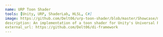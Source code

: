 ```yaml
---
name: URP Toon Shader
tools: [Unity, URP, ShaderLab, HLSL, C#]
image: https://github.com/Delt06/urp-toon-shader/blob/master/Showcase/main.png?raw=true
description: An implementation of a toon shader for Unity's Universal Rendering Pipeline.
external_url: https://github.com/Delt06/di-framework
---
```


